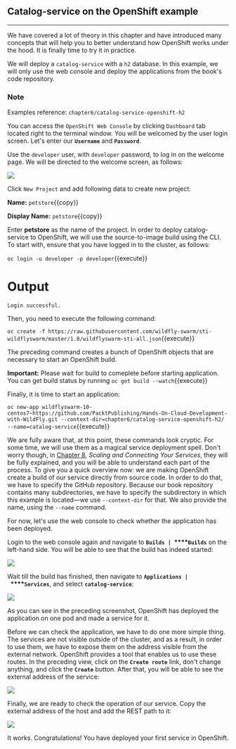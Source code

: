 Catalog-service on the OpenShift example
----------------------------------------

* * * * *

We have covered a lot of theory in this chapter and have introduced many
concepts that will help you to better understand how OpenShift works
under the hood. It is finally time to try it in practice.

We will deploy a `catalog-service` with a `h2`
database. In this example, we will only use the web console and deploy
the applications from the book's code repository.

### Note

Examples reference: `chapter6/catalog-service-openshift-h2`

You can access the `OpenShift Web Console` by clicking `Dashboard` tab located right to the terminal window. You will be welcomed by the user login screen. Let's enter our
**`Username`** and **`Password`**.

Use the `developer` user, with `developer` password, to log in on the welcome page. We will be directed to the welcome screen, as follows:

![](https://github.com/athertahir/katacoda-scenarios/raw/master/cloud-development-with-wildfly/cloud-development-with-wildfly-chapter-06-02/images/903dcc75-41b3-4f76-b107-1b0a43cd449b.png)


Click `New Project` and add following data to create new project:

**Name:** `petstore`{{copy}}

**Display Name:** `petstore`{{copy}}

Enter **petstore** as the name of the project. In order to deploy
catalog-service to OpenShift, we will use the source-to-image build
using the CLI. To start with, ensure that you have logged in to the
cluster, as follows:

`oc login -u developer -p developer`{{execute}}

# Output

```
Login successful.
```

Then, you need to execute the following command:

`oc create -f https://raw.githubusercontent.com/wildfly-swarm/sti-wildflyswarm/master/1.0/wildflyswarm-sti-all.json`{{execute}}

The preceding command creates a bunch of OpenShift objects that are
necessary to start an OpenShift build.

**Important:** Please wait for build to comeplete before starting application. You can get build status by running  `oc get build --watch`{{execute}}

Finally, it is time to start an application:

`oc new-app wildflyswarm-10-centos7~https://github.com/PacktPublishing/Hands-On-Cloud-Development-with-WildFly.git --context-dir=chapter6/catalog-service-openshift-h2/ --name=catalog-service`{{execute}}

We are fully aware that, at this point, these commands look cryptic. For
some time, we will use them as a magical service deployment spell. Don't
worry though, in [Chapter
8](https://subscription.packtpub.com/book/web_development/9781786462374/8),
*Scaling and Connecting Your Services*, they will be fully explained,
and you will be able to understand each part of the process. To give you
a quick overview now: we are making OpenShift create a build of our
service directly from source code. In order to do that, we have to
specify the GitHub repository. Because our book repository contains many
subdirectories, we have to specify the subdirectory in which this
example is located—we use `--context-dir` for that. We also
provide the name, using the `--name` command.

For now, let's use the web console to check whether the application has
been deployed.

Login to the web console again and navigate to
**`Builds | `****`Builds`** on the left-hand side. You will be able to
see that the build has indeed started:

![](https://github.com/athertahir/katacoda-scenarios/raw/master/cloud-development-with-wildfly/cloud-development-with-wildfly-chapter-06-02/images/02bf57a3-684c-48b9-8b31-83fafffc94bd.jpg)

Wait till the build has finished, then navigate to
**`Applications | `****`Services`**, and select **`catalog-service`**:

![](https://github.com/athertahir/katacoda-scenarios/raw/master/cloud-development-with-wildfly/cloud-development-with-wildfly-chapter-06-02/images/887fdf34-edfe-41ad-a0e6-2e7c9be5fedb.png)

As you can see in the preceding screenshot, OpenShift has deployed the
application on one pod and made a service for it.

Before we can check the application, we have to do one more simple
thing. The services are not visible outside of the cluster, and as a
result, in order to use them, we have to expose them on the address
visible from the external network. OpenShift provides a tool that
enables us to use these routes. In the preceding view, click on the
**`Create route`** link, don't change anything, and click the
**`Create`** button. After that, you will be able to see the external
address of the service:

![](https://github.com/athertahir/katacoda-scenarios/raw/master/cloud-development-with-wildfly/cloud-development-with-wildfly-chapter-06-02/images/b83ae5a3-0f40-4dce-85c7-2810f8f0982d.png)

Finally, we are ready to check the operation of our service. Copy the
external address of the host and add the REST path to it:

![](https://github.com/athertahir/katacoda-scenarios/raw/master/cloud-development-with-wildfly/cloud-development-with-wildfly-chapter-06-02/images/2cd18746-d056-4cf0-82e6-a189d0c8d912.png)

It works. Congratulations! You have deployed your first service in
OpenShift.
